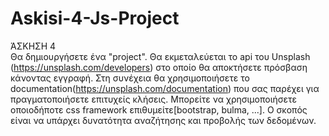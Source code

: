 # Askisi-4-Js-Project

ΆΣΚΗΣΗ 4<br>
Θα δημιουργήσετε ένα "project". Θα εκμεταλεύεται το api του Unsplash (https://unsplash.com/developers) στο οποίο θα αποκτήσετε πρόσβαση κάνοντας εγγραφή. Στη συνέχεια θα χρησιμοποιήσετε το documentation(https://unsplash.com/documentation) που σας παρέχει για πραγματοποιήσετε επιτυχείς κλήσεις.
Μπορείτε να χρησιμοποιήσετε οποιοδήποτε css framework επιθυμείτε[bootstrap, bulma, ...].
Ο σκοπός είναι να υπάρχει δυνατότητα αναζήτησης και προβολής των δεδομένων.

